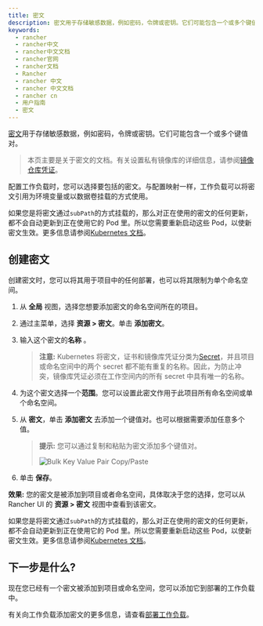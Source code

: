 ```yaml
---
title: 密文
description: 密文用于存储敏感数据，例如密码，令牌或密钥。它们可能包含一个或多个键值对。配置工作负载时，您将能够选择要包括的密文。与配置映射一样，工作负载可以将密文引用为环境变量或以数据卷挂载的方式使用。
keywords:
  - rancher
  - rancher中文
  - rancher中文文档
  - rancher官网
  - rancher文档
  - Rancher
  - rancher 中文
  - rancher 中文文档
  - rancher cn
  - 用户指南
  - 密文
---
```


[密文](https://kubernetes.io/docs/concepts/configuration/secret/#overview-of-secrets)用于存储敏感数据，例如密码，令牌或密钥。它们可能包含一个或多个键值对。

> 本页主要是关于密文的文档。有关设置私有镜像库的详细信息，请参阅[镜像仓库凭证](/docs/rancher2.5/k8s-in-rancher/registries/_index)。

配置工作负载时，您可以选择要包括的密文。与配置映射一样，工作负载可以将密文引用为环境变量或以数据卷挂载的方式使用。

如果您是将密文通过`subPath`的方式挂载的，那么对正在使用的密文的任何更新，都不会自动更新到正在使用它的 Pod 里。所以您需要重新启动这些 Pod，以使新密文生效。更多信息请参阅[Kubernetes 文档](https://kubernetes.io/docs/concepts/configuration/secret/#mounted-secrets-are-updated-automatically)。

## 创建密文

创建密文时，您可以将其用于项目中的任何部署，也可以将其限制为单个命名空间。

1. 从 **全局** 视图，选择您想要添加密文的命名空间所在的项目。

2. 通过主菜单，选择 **资源 > 密文**。单击 **添加密文**。

3. 输入这个密文的**名称** 。

   > **注意:** Kubernetes 将密文，证书和镜像库凭证分类为[Secret](https://kubernetes.io/docs/concepts/configuration/secret/)，并且项目或命名空间中的两个 secret 都不能有重复的名称。因此，为防止冲突，镜像库凭证必须在工作空间内的所有 secret 中具有唯一的名称。

4. 为这个密文选择一个**范围**。您可以设置此密文作用于此项目所有命名空间或单个命名空间。

5. 从 **密文**，单击 **添加密文** 去添加一个键值对。也可以根据需要添加任意多个值。

   > **提示:** 您可以通过复制和粘贴为密文添加多个键值对。
   >
   > ![Bulk Key Value Pair Copy/Paste](/img/rancher/bulk-key-values.gif)

6. 单击 **保存**。

**效果:** 您的密文是被添加到项目或者命名空间，具体取决于您的选择，您可以从 Rancher UI 的 **资源 > 密文** 视图中查看到该密文。

如果您是将密文通过`subPath`的方式挂载的，那么对正在使用的密文的任何更新，都不会自动更新到正在使用它的 Pod 里。所以您需要重新启动这些 Pod，以使新密文生效。更多信息请参阅[Kubernetes 文档](https://kubernetes.io/docs/concepts/configuration/secret/#mounted-secrets-are-updated-automatically)。

## 下一步是什么?

现在您已经有一个密文被添加到项目或命名空间，您可以添加它到部署的工作负载中。

有关向工作负载添加密文的更多信息，请查看[部署工作负载](/docs/rancher2.5/k8s-in-rancher/workloads/deploy-workloads/_index)。
